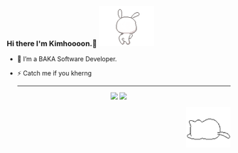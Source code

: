 ### Hi there I'm Kimhoooon.👋 <img height=90 src="https://github.com/kimkimhun3/Dark-Portfolio/blob/master/kim.gif"/>
- 🤔 I’m a BAKA Software Developer.
- ⚡ Catch me if you kherng

  ---
<!--
**kimkimhun3/kimkimhun3** is a ✨ _special_ ✨ repository because its `README.md` (this file) appears on your GitHub profile.

Here are some ideas to get you started:

- 🔭 I’m currently working on ...
- 🌱 I’m currently learning ...
- 👯 I’m looking to collaborate on ...
- 🤔 I’m looking for help with ...
- 💬 Ask me about ...
- 📫 How to reach me: ...
- 😄 Pronouns: ...
- ⚡ Fun fact: ...
-->
<p align="center">
  <img height=170 src="https://github-readme-stats.vercel.app/api/top-langs/?username=kimkimhun3&layout=compact&langs_count=8&theme=dark" />
  <img height=170 src="https://github-readme-stats.vercel.app/api?username=kimkimhun3&show_icons=true&theme=transparent"/>
 </p> 
<p> 
  <img src="https://raw.githubusercontent.com/kimkimhun3/Dark-Portfolio/master/%F0%9F%8C%99.gif"  align="right" width="100" height="90" />
</p>

